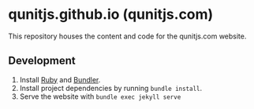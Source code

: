 # qunitjs.github.io (qunitjs.com)

This repository houses the content and code for the qunitjs.com website.

## Development

1. Install [Ruby](https://www.ruby-lang.org/) and [Bundler](http://bundler.io/).
2. Install project dependencies by running `bundle install`.
3. Serve the website with `bundle exec jekyll serve`
